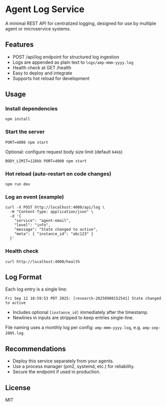 # Agent Log Service

A minimal REST API for centralized logging, designed for use by multiple agent or microservice systems.

## Features
- POST /api/log endpoint for structured log ingestion
- Logs are appended as plain text to `logs/amp-mmm-yyyy.log`
- Health check at GET /health
- Easy to deploy and integrate
- Supports hot reload for development

## Usage

### Install dependencies
```
npm install
```

### Start the server
```
PORT=4000 npm start
```

Optional: configure request body size limit (default `64kb`)
```
BODY_LIMIT=128kb PORT=4000 npm start
```

### Hot reload (auto-restart on code changes)
```
npm run dev
```

### Log an event (example)
```
curl -X POST http://localhost:4000/api/log \
  -H "Content-Type: application/json" \
  -d '{
    "service": "agent-email",
    "level": "info",
    "message": "State changed to active",
    "meta": { "instance_id": "abc123" }
  }'
```

### Health check
```
curl http://localhost:4000/health
```

## Log Format
Each log entry is a single line:
```
Fri Sep 12 18:59:53 PDT 2025: [research-20250908152541] State changed to active
```
- Includes optional `[instance_id]` immediately after the timestamp.
- Newlines in inputs are stripped to keep entries single-line.

File naming uses a monthly log per config: `amp-mmm-yyyy.log`, e.g. `amp-sep-2005.log`.

## Recommendations
- Deploy this service separately from your agents.
- Use a process manager (pm2, systemd, etc.) for reliability.
- Secure the endpoint if used in production.

## License
MIT
